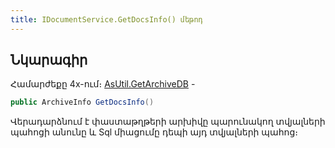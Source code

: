 ```yaml
---
title: IDocumentService.GetDocsInfo() մեթոդ
---
```


## Նկարագիր

Համարժեքը 4x-ում։ [AsUtil.GetArchiveDB](https://armsoft.github.io/as4x-docs/HTM/ProgrGuide/Functions/Functions/Archive/GetArchiveDb.html) -

```c#
public ArchiveInfo GetDocsInfo()
```

Վերադարձնում է փաստաթղթերի արխիվը պարունակող տվյալների պահոցի անունը և Sql միացումը դեպի այդ տվյալների պահոց։
